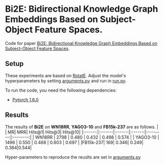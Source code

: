 # Bi2E: Bidirectional Knowledge Graph Embeddings Based on  Subject-Object Feature Spaces.

Code for paper [Bi2E: Bidirectional Knowledge Graph Embeddings Based on Subject-Object Feature Spaces](https://openreview.net/pdf?id=weNI9o5Sgf).

## Setup
These experiments are based on [RotatE](https://github.com/DeepGraphLearning/KnowledgeGraphEmbedding).
Adjust the model's hyperparameters by setting [arguments.py](https://github.com/iiilannn9527/Bi2E/blob/master/arguments.py) and run in [run.py](https://github.com/iiilannn9527/Bi2E/blob/master/run.py).

To run the code, you need the following dependencies:
- [Pytorch 1.6.0](https://pytorch.org/)
## Results
The results of **Bi2E** on **WN18RR**, **YAGO3-10** and **FB15k-237** are as follows.
| | MR| MRR| Hits@1| Hits@3| Hits@10|
|:------:|:------:|:------:|:------:|:--------:|:--------:|
| WN18RR | 2798 | 0.480 | 0.432 | 0.498 | 0.574 | 
| YAGO3-10 | 1496 | 0.550 | 0.468 | 0.603 | 0.697 |
|FB15k-237| 169| 0.346| 0.249| 0.384|0.544|

Hyper-parameters to reproduce the reuslts are set in [arguments.py](https://github.com/iiilannn9527/Bi2E/blob/master/arguments.py)


<!-- WN18RR
```
{"learn rate": 0.00025, "max_steps": 120000, "warm_up_steps": 30000, "valid_steps": 120000, "log_steps": 10000,
 "damping_steps": 30000, "damping_rate": 2.0,
 "negative_adversarial_sampling": True, "negative sample size": 256,
 "train batch size": 512, "test batch size": 32,
 "hidden dim": 500, "gamma": 2.5,
 "adversarial_temperature": 1.5}
```

FB15k-237
```
{"learn rate": 0.00025, "max_steps": 120000, "warm_up_steps": 30000, "valid_steps": 120000, "log_steps": 10000,
 "damping_steps": 30000, "damping_rate": 2.0,
 "negative_adversarial_sampling": True, "negative sample size": 256,
 "train batch size": 1024, "test batch size": 16,
 "hidden dim": 1500, "gamma": 7.5,
 "adversarial_temperature": 1.25}
``` -->
